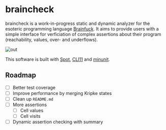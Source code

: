 # braincheck

braincheck is a work-in-progress static and dynamic analyzer for the esoteric programming language [Brainfuck](https://en.wikipedia.org/wiki/Brainfuck).
It aims to provide users with a simple interface for verficiation of complex assertions about their program (reachability, values, over- and underflows).

![out](https://github.com/phagenlocher/braincheck/assets/15182576/fd07c5fc-ba27-4712-a5cb-cb399907af6b)

This software is built with [Spot](https://spot.lre.epita.fr), [CLI11](https://github.com/CLIUtils/CLI11) and [minunit](https://github.com/siu/minunit).

## Roadmap

- [ ] Better test coverage
- [ ] Improve performance by merging Kripke states
- [ ] Clean up `README.md`
- [ ] More assertions
  - [ ] Cell values
  - [ ] Cell visits
- [ ] Dynamic assertion checking with summary
